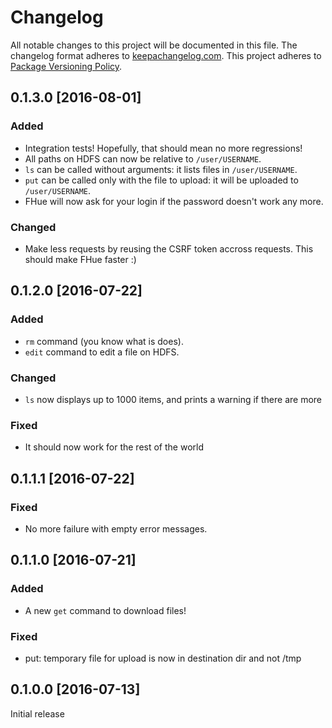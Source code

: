# Changelog

All notable changes to this project will be documented in this file.
The changelog format adheres to [keepachangelog.com](http://keepachangelog.com/).
This project adheres to [Package Versioning Policy](http://pvp.haskell.org/).

## 0.1.3.0 [2016-08-01]

### Added
- Integration tests! Hopefully, that should mean no more regressions!
- All paths on HDFS can now be relative to `/user/USERNAME`.
- `ls` can be called without arguments: it lists files in `/user/USERNAME`.
- `put` can be called only with the file to upload: it will be uploaded to `/user/USERNAME`.
- FHue will now ask for your login if the password doesn't work any more.

### Changed
- Make less requests by reusing the CSRF token accross requests. This should make FHue faster :)

## 0.1.2.0 [2016-07-22]

### Added
- `rm` command (you know what is does).
- `edit` command to edit a file on HDFS.

### Changed
- `ls` now displays up to 1000 items, and prints a warning if there are more

### Fixed
- It should now work for the rest of the world

## 0.1.1.1 [2016-07-22]

### Fixed
- No more failure with empty error messages.

## 0.1.1.0 [2016-07-21]

### Added
- A new `get` command to download files!

### Fixed
- put: temporary file for upload is now in destination dir and not /tmp

## 0.1.0.0 [2016-07-13]
Initial release
